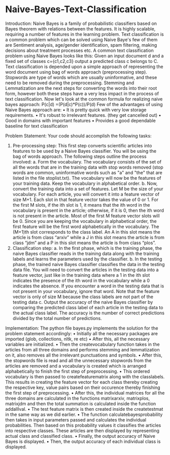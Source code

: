 # Naive-Bayes-Text-Classification
Introduction: Naive Bayes is a family  of probabilistic classifiers based on Bayes theorem with relations between the features. It is highly scalable, requiring a number of features in the learning problem. Text classification is a common problem which can be solved using Naive Baye's few of them are Sentiment analysis,  age/gender identification, spam filtering, making decisions about treatment processes etc. A common text classification problem using Naive Bayes looks like this: Given an input document d and a fixed set of classes c={c1,c2,c3} output a predicted class c belongs to C. Text classification is depended upon a simple approach of representing the word document using bag of words approach (preprocessing step). Stopwords are type of words which are usually uninformative, and these need to be removed during the preprocessing. Stemming and Lemmatization are the next steps for converting the words into their root form, however both these steps have a very less impact in the process of text classification.
Now let's look at the common formula for realizing naive bayes approach: P(c|d) =(P(d|c)*P(c))/P(d)
Few of the advantages of using Naive Bayes approach are:
•	It is pretty quick with very low storage requirements.
•	It's robust to irrelevant features. (they get cancelled out)
•	Good in domains with important features
•	Provides a good dependable baseline for text classification

Problem Statement: 
Your code should accomplish the following tasks: 

1) Pre-processing step: 
This first step converts scientific articles into features to be used by a Naive Bayes classifier. You will be using the bag of words approach. The following steps outline the process involved:
	a. Form the vocabulary. The vocabulary consists of the set of all the words that are in the training data with stop words removed (stop words are common, uninformative words such as "a" and "the" that are listed in the file stoplist.txt). The vocabulary will now be the features of your training data. Keep the vocabulary in alphabetical order.
	b. Now, convert the training data into a set of features. Let M be the size of your vocabulary. For each article, you will convert it into a feature vector of size M+1. Each slot in that feature vector takes the value of 0 or 1. For the first M slots, if the ith slot is 1, it means that the ith word in the vocabulary is present in the article; otherwise, if it is 0, then the ith word is not present in the article. Most of the first M feature vector slots will be 0. Since you are keeping the vocabulary in alphabetical order, the first feature will be the first word alphabetically in the vocabulary. The (M+1)th slot corresponds to the class label. An A in this slot means the article is from class “arxiv” while a J in this slot means the article is from class “jdm” and a P in this slot means the article is from class “plos”.
2) Classification step:
	a. In the first phase, which is the training phase, the naive Bayes classifier reads in the training data along with the training labels and learns the parameters used by the classifier.
	b. In the testing phase, the trained naive Bayes classifier classifies the data in the testing data file. You will need to convert the articles in the testing data into a feature vector, just like in the training data where a 1 in the ith slot indicates the presence of the ith word in the vocabulary while a 0 indicates the absence. If you encounter a word in the testing data that is not present in your vocabulary, ignore that word. Note that the feature vector is only of size M because the class labels are not part of the testing data
	c. Output the accuracy of the naive Bayes classifier by comparing the predicted class label of each article in the testing data to the actual class label. The accuracy is the number of correct predictions divided by the total number of predictions.

Implementation:
The python file bayes.py implements the solution for the problem statement accordingly:
•	Initially all the necessary packages are imported (glob, collections, nltk, re etc)
•	After this, all the necessary variables are initialized.
•	Then the createvocabulary function takes in the articles from all three domains and performs stemming and lemmatization on it, also removes all the irrelevant punctuations and symbols.
•	After this, the stopwords file is read and all the unnecessary stopwords from the articles are removed and a vocabulary is created which is arranged alphabetically to finish the first step of preprocessing.
•	This ordered vocabulary is then passed to createfeaturematrix along with the classlabels. This results in creating the feature vector for each class thereby creating the respective key, value pairs based on their occurence thereby finishing the first step of preprocessing.
•	After this, the individual matrices for all the three domains are calculated in the functions matrixarxiv, matrixplos, matrixjdm and then the total summation is calculated inside the function addalllval.
•	The test feature matrix is then created inside the createtestmat in the same way as we did earlier.
•	The function calculatebayesprobability  then takes in input parameters passed and calculates the individual probabilities. Then based on this probability values it classifies the articles into respective classes. These articles are then displayed by representing actual class and classified class.
•	Finally, the output accuracy of Naive Bayes is displayed.
•	Then, the output accuracy of each individual class is displayed.

 

